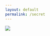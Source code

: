 ```yaml
---
layout: default
permalink: /secret
---
```

<div class="content">
      <div class="train"><img src="{{ 'assets/images/train.png' | relative_url }}"></div>
    </div>